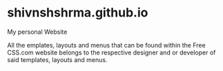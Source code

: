 # shivnshshrma.github.io
My personal Website

All the emplates, layouts and menus that can be found within the Free CSS.com website belongs to the respective designer and or developer of said templates, layouts and menus.


